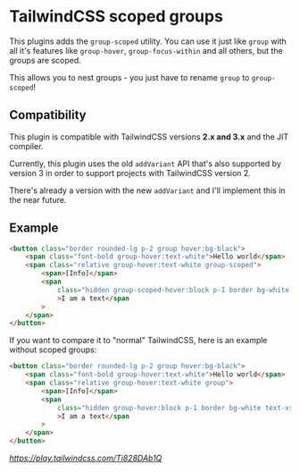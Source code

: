 # TailwindCSS scoped groups

This plugins adds the `group-scoped` utility. You can use it just like `group` with all it's features like `group-hover`, `group-focus-within` and all others, but the groups are scoped.

This allows you to nest groups - you just have to rename `group` to `group-scoped`!

## Compatibility

This plugin is compatible with TailwindCSS versions **2.x and 3.x** and the JIT compiler.

Currently, this plugin uses the old `addVariant` API that's also supported by version 3 in order to support projects with TailwindCSS version 2.

There's already a version with the new `addVariant` and I'll implement this in the near future.

## Example

```html
<button class="border rounded-lg p-2 group hover:bg-black">
    <span class="font-bold group-hover:text-white">Hello world</span>
    <span class="relative group-hover:text-white group-scoped">
        <span>[Info]</span>
        <span
            class="hidden group-scoped-hover:block p-1 border bg-white text-xs rounded absolute top-full left-0 text-black whitespace-nowrap"
            >I am a text</span
        >
    </span>
</button>
```

If you want to compare it to "normal" TailwindCSS, here is an example without scoped groups:

```html
<button class="border rounded-lg p-2 group hover:bg-black">
    <span class="font-bold group-hover:text-white">Hello world</span>
    <span class="relative group-hover:text-white group">
        <span>[Info]</span>
        <span
            class="hidden group-hover:block p-1 border bg-white text-xs rounded absolute top-full left-0 text-black whitespace-nowrap"
            >I am a text</span
        >
    </span>
</button>
```

_https://play.tailwindcss.com/Ti828DAb1Q_
